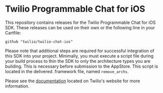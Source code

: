 # Twilio Programmable Chat for iOS

This repository contains releases for the Twilio Programmable Chat for iOS SDK.  These releases can be used on their own or the following line in your Cartfile:

    github "twilio/twilio-chat-ios"

Please note that additional steps are required for successful integration of this SDK into your project.  Minimally, you must execute a script file during your build process to thin the SDK to only the architecture types you are building.  This is necessary before submission to the AppStore.  This script is located in the delivered .framework file, named `remove_archs`.

Please see the [documentation](https://www.twilio.com/docs/api/conversations/sdks#carthage-integration "Twilio Programmable Chat for iOS") located on Twilio's website for more information.
